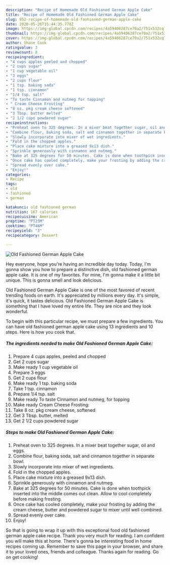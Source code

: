 ```yaml
---
description: "Recipe of Homemade Old Fashioned German Apple Cake"
title: "Recipe of Homemade Old Fashioned German Apple Cake"
slug: 952-recipe-of-homemade-old-fashioned-german-apple-cake
date: 2020-05-26T15:44:35.778Z
image: https://img-global.cpcdn.com/recipes/4a59406287ce70a2/751x532cq70/old-fashioned-german-apple-cake-recipe-main-photo.jpg
thumbnail: https://img-global.cpcdn.com/recipes/4a59406287ce70a2/751x532cq70/old-fashioned-german-apple-cake-recipe-main-photo.jpg
cover: https://img-global.cpcdn.com/recipes/4a59406287ce70a2/751x532cq70/old-fashioned-german-apple-cake-recipe-main-photo.jpg
author: Shane Cook
ratingvalue: 3
reviewcount: 8
recipeingredient:
- "4 cups apples peeled and chopped"
- "2 cups sugar"
- "1 cup vegetable oil"
- "3 eggs"
- "2 cups flour"
- "1 tsp. baking soda"
- "1 tsp. cinnamon"
- "1/4 tsp. salt"
- "To taste Cinnamon and nutmeg for topping"
- " Cream Cheese Frosting"
- "8 oz. pkg cream cheese softened"
- "3 Tbsp. butter melted"
- "2 1/2 cups powdered sugar"
recipeinstructions:
- "Preheat oven to 325 degrees. In a mixer beat together sugar, oil and eggs."
- "Combine flour, baking soda, salt and cinnamon together in separate bowl."
- "Slowly incorporate into mixer of wet ingredients."
- "Fold in the chopped apples."
- "Place cake mixture into a greased 9x13 dish."
- "Sprinkle generously with cinnamon and nutmeg."
- "Bake at 325 degrees for 50 minutes. Cake is done when toothpick inserted into the middle comes out clean. Allow to cool completely before making frosting."
- "Once cake has cooled completely, make your frosting by adding the cream cheese, butter and powdered sugar to mixer until well combined."
- "Spread evenly over cake."
- "Enjoy!"
categories:
- Recipe
tags:
- old
- fashioned
- german

katakunci: old fashioned german 
nutrition: 167 calories
recipecuisine: American
preptime: "PT23M"
cooktime: "PT46M"
recipeyield: "3"
recipecategory: Dessert

---
```



![Old Fashioned German Apple Cake](https://img-global.cpcdn.com/recipes/4a59406287ce70a2/751x532cq70/old-fashioned-german-apple-cake-recipe-main-photo.jpg)

Hey everyone, hope you're having an incredible day today. Today, I'm gonna show you how to prepare a distinctive dish, old fashioned german apple cake. It is one of my favorites. For mine, I'm gonna make it a little bit unique. This is gonna smell and look delicious.



Old Fashioned German Apple Cake is one of the most favored of recent trending foods on earth. It's appreciated by millions every day. It's simple, it's quick, it tastes delicious. Old Fashioned German Apple Cake is something that I have loved my entire life. They are nice and they look wonderful.


To begin with this particular recipe, we must prepare a few ingredients. You can have old fashioned german apple cake using 13 ingredients and 10 steps. Here is how you cook that.

<!--inarticleads1-->

##### The ingredients needed to make Old Fashioned German Apple Cake:

1. Prepare 4 cups apples, peeled and chopped
1. Get 2 cups sugar
1. Make ready 1 cup vegetable oil
1. Prepare 3 eggs
1. Get 2 cups flour
1. Make ready 1 tsp. baking soda
1. Take 1 tsp. cinnamon
1. Prepare 1/4 tsp. salt
1. Make ready To taste Cinnamon and nutmeg, for topping
1. Make ready  Cream Cheese Frosting:
1. Take 8 oz. pkg cream cheese, softened
1. Get 3 Tbsp. butter, melted
1. Get 2 1/2 cups powdered sugar




<!--inarticleads2-->

##### Steps to make Old Fashioned German Apple Cake:

1. Preheat oven to 325 degrees. In a mixer beat together sugar, oil and eggs.
1. Combine flour, baking soda, salt and cinnamon together in separate bowl.
1. Slowly incorporate into mixer of wet ingredients.
1. Fold in the chopped apples.
1. Place cake mixture into a greased 9x13 dish.
1. Sprinkle generously with cinnamon and nutmeg.
1. Bake at 325 degrees for 50 minutes. Cake is done when toothpick inserted into the middle comes out clean. Allow to cool completely before making frosting.
1. Once cake has cooled completely, make your frosting by adding the cream cheese, butter and powdered sugar to mixer until well combined.
1. Spread evenly over cake.
1. Enjoy!




So that is going to wrap it up with this exceptional food old fashioned german apple cake recipe. Thank you very much for reading. I am confident you will make this at home. There's gonna be interesting food in home recipes coming up. Remember to save this page in your browser, and share it to your loved ones, friends and colleague. Thanks again for reading. Go on get cooking!
